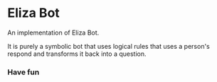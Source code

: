# Eliza Bot
An implementation of Eliza Bot.    
         
It is purely a symbolic bot that uses logical rules that uses a person's respond and transforms it back into a question.      
        
### Have fun ###


